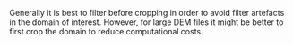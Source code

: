 Generally it is best to filter before cropping in order to avoid filter artefacts in the domain of interest. However, for large DEM files it might be better to first crop the domain to reduce computational costs. 
